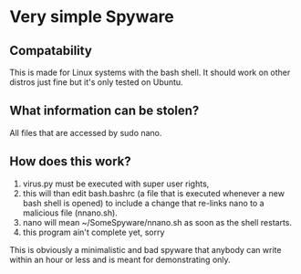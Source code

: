 # Very simple Spyware 

## Compatability
This is made for Linux systems with the bash shell.
It should work on other distros just fine but it's only tested on Ubuntu.

## What information can be stolen?
All files that are accessed by sudo nano.

## How does this work?

1. virus.py must be executed with super user rights,
2. this will than edit bash.bashrc (a file that is executed whenever a new bash shell is opened) to include a change that re-links nano to a malicious file (nnano.sh).
3. nano will mean ~/SomeSpyware/nnano.sh as soon as the shell restarts.
4. this program ain't complete yet, sorry

This is obviously a minimalistic and bad spyware that anybody can write within an hour or less and is meant for demonstrating only.
